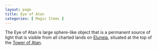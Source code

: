 ```yaml
---
layout: page
title: Eye of Atan
categories: [ Magic Items ]
---
```

The Eye of Atan is large sphere-like object that is a permanent source of light that is visible from all charted lands
on [Eluneia](/locations/eluneia), situated at the top of the [Tower of Atan](/locations/tower_of_atan).
